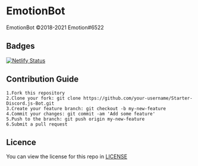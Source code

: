 # EmotionBot

EmotionBot ©2018-2021 Emotion#6522

## Badges

[![Netlify Status](https://api.netlify.com/api/v1/badges/59b2c52e-91cf-496f-b520-cf3915215be1/deploy-status)](https://app.netlify.com/sites/emotionbotdocs/deploys)

## Contribution Guide

```
1.Fork this repository
2.Clone your fork: git clone https://github.com/your-username/Starter-Discord.js-Bot.git
3.Create your feature branch: git checkout -b my-new-feature
4.Commit your changes: git commit -am 'Add some feature'
5.Push to the branch: git push origin my-new-feature
6.Submit a pull request
```

## Licence

You can view the license for this repo in [LICENSE](LICENSE)
